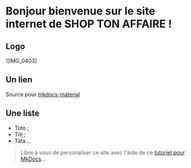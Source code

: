 # Bonjour bienvenue sur le site internet de SHOP TON AFFAIRE !
## Logo

![IMG_0403]

## Un lien
Source pour [mkdocs-material](https://squidfunk.github.io/mkdocs-material/)

## Une liste
- Toto ;
- Titi ;
- Tata...

> Libre à vous de personaliser ce site avec l'aide de ce [tutoriel pour MkDocs](https://github.com/ericECmorlaix/adn-Tutoriel_site_web)...
